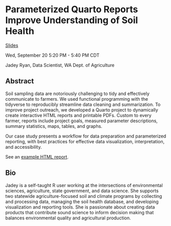 # Parameterized Quarto Reports Improve Understanding of Soil Health

[Slides](https://jadeynryan.github.io/2023_posit-parameterized-quarto/#/title-slide)

Wed, September 20
5:20 PM - 5:40 PM CDT

Jadey Ryan, Data Scientist, WA Dept. of Agriculture

## Abstract

Soil sampling data are notoriously challenging to tidy and effectively communicate to farmers. We used functional programming with the tidyverse to reproducibly streamline data cleaning and summarization. To improve project outreach, we developed a Quarto project to dynamically create interactive HTML reports and printable PDFs. Custom to every farmer, reports include project goals, measured parameter descriptions, summary statistics, maps, tables, and graphs.

Our case study presents a workflow for data preparation and parameterized reporting, with best practices for effective data visualization, interpretation, and accessibility.

See an [example HTML report](https://rawcdn.githack.com/WA-Department-of-Agriculture/soils/944448976992604a12dafbf47258327be0e5ab98/inst/example_reports/example_producer_report.html).

## Bio

Jadey is a self-taught R user working at the intersections of environmental sciences, agriculture, state government, and data science. She supports two statewide agriculture-focused soil and climate programs by collecting and processing data, managing the soil health database, and developing visualization and reporting tools. She is passionate about creating data products that contribute sound science to inform decision making that balances environmental quality and agricultural production.
